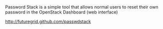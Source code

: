 Password Stack is a simple tool that allows normal users to reset their own password in the OpenStack Dashboard (web interface)

http://futuregrid.github.com/passwdstack

